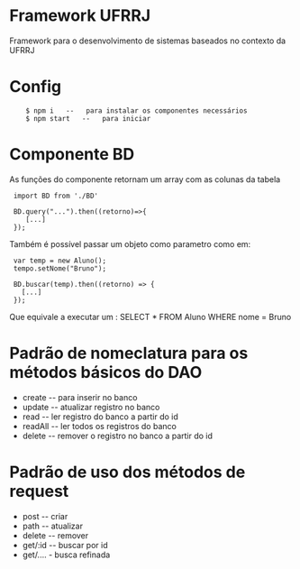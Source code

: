 # Framework UFRRJ

Framework para o desenvolvimento de sistemas baseados no contexto da UFRRJ

# Config
```
    $ npm i   --   para instalar os componentes necessários
    $ npm start   --   para iniciar
```
# Componente BD

 As funções do componente retornam um array com as colunas da tabela

```
 import BD from './BD'

 BD.query("...").then((retorno)=>{
    [...]
 });
```

 Também é possível passar um objeto como parametro como em:

```
 var temp = new Aluno();
 tempo.setNome("Bruno");

 BD.buscar(temp).then((retorno) => {
   [...]
 });
```

 Que equivale a executar um : SELECT * FROM Aluno WHERE nome = Bruno

# Padrão de nomeclatura para os métodos básicos do DAO

- create -- para inserir no banco
- update -- atualizar registro no banco
- read -- ler registro do banco a partir do id
- readAll -- ler todos os registros do banco
- delete -- remover o registro no banco a partir do id

# Padrão de uso dos métodos de request

- post -- criar 
- path -- atualizar
- delete -- remover
- get/:id -- buscar por id
- get/.... - busca refinada

